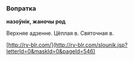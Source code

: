 ### Вопратка
**назоўнік, жаночы род**

Верхняе адзенне. Цёплая в. Святочная в.

<a rel="author">[http://rv-blr.com/](http://rv-blr.com/slounik.jsp?letterId=0&maskId=0&pageId=546)</a>
